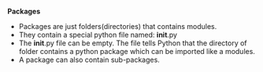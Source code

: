 **Packages**

* Packages are just folders(directories) that contains modules.
* They contain a special python file named: __init__.py
* The __init__.py file can be empty. The file tells Python that the directory of folder contains a python package which can be imported like a modules.
* A package can also contain sub-packages.